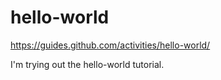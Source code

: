 # hello-world
https://guides.github.com/activities/hello-world/

I'm trying out the hello-world tutorial. 
